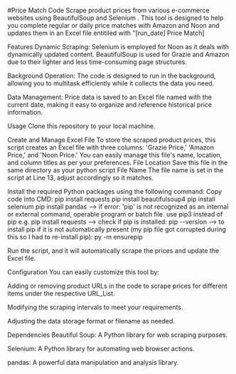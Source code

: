 #Price Match Code
Scrape product prices from various e-commerce websites using BeautifulSoup and Selenium . 
This tool is designed to help you complete regular or daily price matches with Amazon and Noon and updates them in an Excel file entitiled with "[run_date] Price Match]

Features
Dynamic Scraping: Selenium is employed for Noon as it deals with dynamically updated content. BeautifulSoup is used for Grazie and Amazon due to their lighter and less time-consuming page structures.

Background Operation: The code is designed to run in the background, allowing you to multitask efficiently while it collects the data you need.

Data Management: Price data is saved to an Excel file named with the current date, making it easy to organize and reference historical price information.

Usage
Clone this repository to your local machine.

Create and Manage Excel File
    To store the scraped product prices, this script creates an Excel file with three columns: 'Grazie Price,' 'Amazon           Price,' and 'Noon Price.' You can easily manage this file's name, location, and column titles as per your preferences.
File Location
    Save this file in the same directory as your python script
File Name
    The file name is set in the script at Line 13, adjust accordingly so it matches.

Install the required Python packages using the following command:
Copy code into CMD:
    pip install requests
    pip install beautifulsoup4
    pip install selenium
    pip install pandas
--> if error: 'pip' is not recognized as an internal or external command,
operable program or batch file.
    use pip3 instead of pip
    e.g. pip install requests
--> check if pip is installed:
    pip --version
--> to install pip if it is not automatically present (my pip file got corrupted during this so I had to re-install pip):
    py -m ensurepip

Run the script, and it will automatically scrape the prices and update the Excel file.

Configuration
You can easily customize this tool by:

Adding or removing product URLs in the code to scrape prices for different items under the respective URL_List.

Modifying the scraping intervals to meet your requirements.

Adjusting the data storage format or filename as needed.

Dependencies
Beautiful Soup: A Python library for web scraping purposes.

Selenium: A Python library for automating web browser actions.

pandas: A powerful data manipulation and analysis library.
